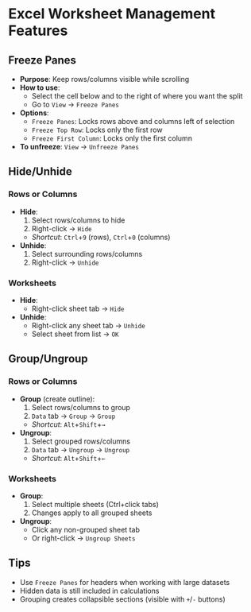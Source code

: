 # Excel Worksheet Management Features

## Freeze Panes
- **Purpose**: Keep rows/columns visible while scrolling
- **How to use**:
  - Select the cell below and to the right of where you want the split
  - Go to `View` → `Freeze Panes`
- **Options**:
  - `Freeze Panes`: Locks rows above and columns left of selection
  - `Freeze Top Row`: Locks only the first row
  - `Freeze First Column`: Locks only the first column
- **To unfreeze**: `View` → `Unfreeze Panes`

## Hide/Unhide
### Rows or Columns
- **Hide**:
  1. Select rows/columns to hide
  2. Right-click → `Hide`
  - *Shortcut*: `Ctrl`+`9` (rows), `Ctrl`+`0` (columns)
- **Unhide**:
  1. Select surrounding rows/columns
  2. Right-click → `Unhide`
  
### Worksheets
- **Hide**:
  - Right-click sheet tab → `Hide`
- **Unhide**:
  - Right-click any sheet tab → `Unhide`
  - Select sheet from list → `OK`

## Group/Ungroup
### Rows or Columns
- **Group** (create outline):
  1. Select rows/columns to group
  2. `Data` tab → `Group` → `Group`
  - *Shortcut*: `Alt`+`Shift`+`→`
- **Ungroup**:
  1. Select grouped rows/columns
  2. `Data` tab → `Ungroup` → `Ungroup`
  - *Shortcut*: `Alt`+`Shift`+`←`
  
### Worksheets
- **Group**:
  1. Select multiple sheets (Ctrl+click tabs)
  2. Changes apply to all grouped sheets
- **Ungroup**:
  - Click any non-grouped sheet tab
  - Or right-click → `Ungroup Sheets`

## Tips
- Use `Freeze Panes` for headers when working with large datasets
- Hidden data is still included in calculations
- Grouping creates collapsible sections (visible with `+`/`-` buttons)